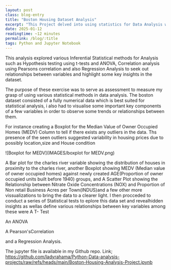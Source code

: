 ```yaml
---
layout: post
class: blog-entry
title: "Boston Housing Dataset Analysis"
excerpt: "This Project delved into using statistics for Data Analysis with python and Jupyter notebook"
date: 2025-01-12
readingtime: ~12 minutes
permalink: /blog/:title
tags: Python and Jupyter Notebook
---
```



This analysis explored various Inferential Statistical methods for Analysis such as Hypothesis testing using t-tests and ANOVA, Correlation analysis using Pearsons correlation and also Regression Analysis to seek out relationships between variables and highlight some key insights in the dataset.

The purpose of these exercise was to serve as assessment to measure my grasp of using various statistical methods in data analysis. The boston dataset consisted of a fully numerical data which is best suited for statistical analysis, i also had to visualise some important key components of a few variables in order to observe some trends or relationships between them.

For instance creating a Boxplot for the Median Value of Owner Occupied Homes (MEDV) Column to tell if there exists any outliers in the data. Ths presence of the seen outliers suggested variability in housing prices due to possibly location,size and House condition

![Boxplot for MEDV](IMAGES/boxplot for MEDV.png)

 A Bar plot for the charles river variable showing the distribution of houses in proximity to the charles river, another Boxplot showing  MEDV (Median value of owner occupied homes) against newly created AGE(Proportion of owner occupied units built before 1940) groups, and  A Scatter Plot showing the Relationship between Nitrate Oxide Concentrations (NOX) and Proportion of Non retail Business Acres per Town(INDUS)and a few other more vissualizations to bring the data to a clearer light.
 I then procceded to conduct a series of Statistical tests to  eplore this data set and revealhidden insights as wellas define various relationships between key variables among these were 
A T- Test

An ANOVA

A Pearson'sCorrelation

and a Regression Analysis.

The jupyter file is available  in my Github repo.
Link; https://github.com/ladyrahama/Python-Data-analysis-projects/raw/refs/heads/main/Boston-Housing-Analysis-Project.ipynb



